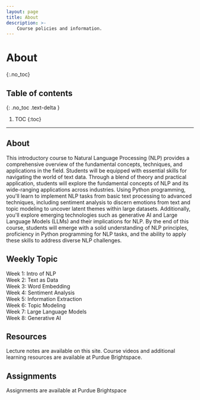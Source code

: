 ```yaml
---
layout: page
title: About
description: >-
    Course policies and information.
---
```


# About
{:.no_toc}

## Table of contents
{: .no_toc .text-delta }

1. TOC
{:toc}

---

## About

This introductory course to Natural Language Processing (NLP) provides a comprehensive overview of the fundamental concepts, techniques, and applications in the field. Students will be equipped with essential skills for navigating the world of text data. Through a blend of theory and practical application, students will explore the fundamental concepts of NLP and its wide-ranging applications across industries. Using Python programming, you'll learn to implement NLP tasks from basic text processing to advanced techniques, including sentiment analysis to discern emotions from text and topic modeling to uncover latent themes within large datasets. Additionally, you'll explore emerging technologies such as generative AI and Large Language Models (LLMs) and their implications for NLP. By the end of this course, students will emerge with a solid understanding of NLP principles, proficiency in Python programming for NLP tasks, and the ability to apply these skills to address diverse NLP challenges.

## Weekly Topic
Week 1: Intro of NLP <br>
Week 2: Text as Data <br>
Week 3: Word Embedding <br>
Week 4: Sentiment Analysis <br>
Week 5: Information Extraction <br>
Week 6: Topic Modeling <br>
Week 7: Large Language Models <br>
Week 8: Generative AI <br>









## Resources

Lecture notes are available on this site. Course videos and additional learning resources are available at Purdue Brightspace.

## Assignments

Assignments are available at Purdue Brightspace
